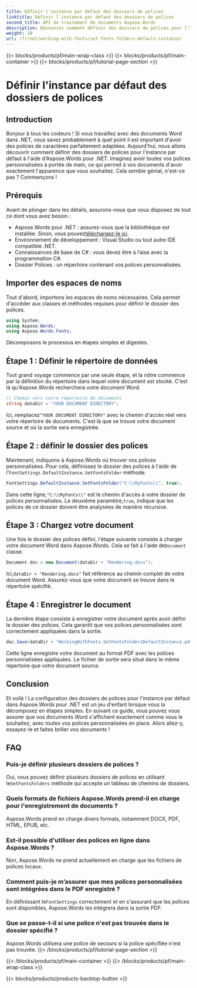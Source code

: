 ```yaml
---
title: Définir l'instance par défaut des dossiers de polices
linktitle: Définir l'instance par défaut des dossiers de polices
second_title: API de traitement de documents Aspose.Words
description: Découvrez comment définir des dossiers de polices pour l'instance par défaut dans Aspose.Words pour .NET avec ce didacticiel étape par étape. Personnalisez vos documents Word sans effort.
weight: 10
url: /fr/net/working-with-fonts/set-fonts-folders-default-instance/
---
```


{{< blocks/products/pf/main-wrap-class >}}
{{< blocks/products/pf/main-container >}}
{{< blocks/products/pf/tutorial-page-section >}}

# Définir l'instance par défaut des dossiers de polices

## Introduction

Bonjour à tous les codeurs ! Si vous travaillez avec des documents Word dans .NET, vous savez probablement à quel point il est important d'avoir des polices de caractères parfaitement adaptées. Aujourd'hui, nous allons découvrir comment définir des dossiers de polices pour l'instance par défaut à l'aide d'Aspose.Words pour .NET. Imaginez avoir toutes vos polices personnalisées à portée de main, ce qui permet à vos documents d'avoir exactement l'apparence que vous souhaitez. Cela semble génial, n'est-ce pas ? Commençons !

## Prérequis

Avant de plonger dans les détails, assurons-nous que vous disposez de tout ce dont vous avez besoin :
-  Aspose.Words pour .NET : assurez-vous que la bibliothèque est installée. Sinon, vous pouvez[téléchargez-le ici](https://releases.aspose.com/words/net/).
- Environnement de développement : Visual Studio ou tout autre IDE compatible .NET.
- Connaissances de base de C# : vous devez être à l’aise avec la programmation C#.
- Dossier Polices : un répertoire contenant vos polices personnalisées.

## Importer des espaces de noms

Tout d'abord, importons les espaces de noms nécessaires. Cela permet d'accéder aux classes et méthodes requises pour définir le dossier des polices.

```csharp
using System;
using Aspose.Words;
using Aspose.Words.Fonts;
```

Décomposons le processus en étapes simples et digestes.

## Étape 1 : Définir le répertoire de données

Tout grand voyage commence par une seule étape, et la nôtre commence par la définition du répertoire dans lequel votre document est stocké. C'est là qu'Aspose.Words recherchera votre document Word.

```csharp
// Chemin vers votre répertoire de documents
string dataDir = "YOUR DOCUMENT DIRECTORY";
```

 Ici, remplacez`"YOUR DOCUMENT DIRECTORY"` avec le chemin d'accès réel vers votre répertoire de documents. C'est là que se trouve votre document source et où la sortie sera enregistrée.

## Étape 2 : définir le dossier des polices

 Maintenant, indiquons à Aspose.Words où trouver vos polices personnalisées. Pour cela, définissez le dossier des polices à l'aide de l'`FontSettings.DefaultInstance.SetFontsFolder` méthode.

```csharp
FontSettings.DefaultInstance.SetFontsFolder("C:\\MyFonts\\", true);
```

 Dans cette ligne,`"C:\\MyFonts\\"` est le chemin d'accès à votre dossier de polices personnalisées. Le deuxième paramètre,`true`, indique que les polices de ce dossier doivent être analysées de manière récursive.

## Étape 3 : Chargez votre document

 Une fois le dossier des polices défini, l'étape suivante consiste à charger votre document Word dans Aspose.Words. Cela se fait à l'aide de`Document` classe.

```csharp
Document doc = new Document(dataDir + "Rendering.docx");
```

 Ici,`dataDir + "Rendering.docx"` fait référence au chemin complet de votre document Word. Assurez-vous que votre document se trouve dans le répertoire spécifié.

## Étape 4 : Enregistrer le document

La dernière étape consiste à enregistrer votre document après avoir défini le dossier des polices. Cela garantit que vos polices personnalisées sont correctement appliquées dans la sortie.

```csharp
doc.Save(dataDir + "WorkingWithFonts.SetFontsFoldersDefaultInstance.pdf");
```

Cette ligne enregistre votre document au format PDF avec les polices personnalisées appliquées. Le fichier de sortie sera situé dans le même répertoire que votre document source.

## Conclusion

Et voilà ! La configuration des dossiers de polices pour l'instance par défaut dans Aspose.Words pour .NET est un jeu d'enfant lorsque vous la décomposez en étapes simples. En suivant ce guide, vous pouvez vous assurer que vos documents Word s'affichent exactement comme vous le souhaitez, avec toutes vos polices personnalisées en place. Alors allez-y, essayez-le et faites briller vos documents !

## FAQ

### Puis-je définir plusieurs dossiers de polices ?
 Oui, vous pouvez définir plusieurs dossiers de polices en utilisant le`SetFontsFolders` méthode qui accepte un tableau de chemins de dossiers.

### Quels formats de fichiers Aspose.Words prend-il en charge pour l'enregistrement de documents ?
Aspose.Words prend en charge divers formats, notamment DOCX, PDF, HTML, EPUB, etc.

### Est-il possible d'utiliser des polices en ligne dans Aspose.Words ?
Non, Aspose.Words ne prend actuellement en charge que les fichiers de polices locaux.

### Comment puis-je m’assurer que mes polices personnalisées sont intégrées dans le PDF enregistré ?
 En définissant le`FontSettings` correctement et en s'assurant que les polices sont disponibles, Aspose.Words les intégrera dans la sortie PDF.

### Que se passe-t-il si une police n'est pas trouvée dans le dossier spécifié ?
Aspose.Words utilisera une police de secours si la police spécifiée n'est pas trouvée.
{{< /blocks/products/pf/tutorial-page-section >}}

{{< /blocks/products/pf/main-container >}}
{{< /blocks/products/pf/main-wrap-class >}}

{{< blocks/products/products-backtop-button >}}
